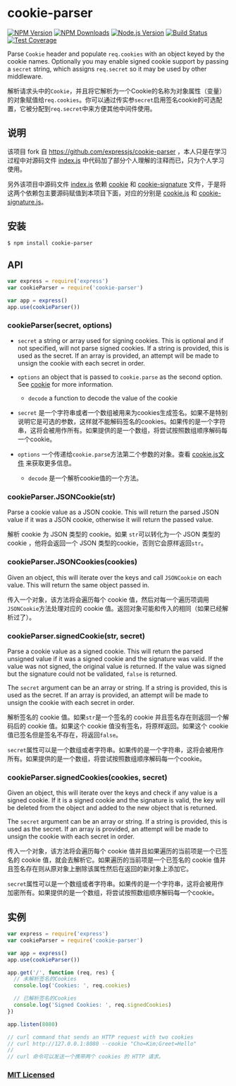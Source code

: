 # cookie-parser

[![NPM Version][npm-image]][npm-url]
[![NPM Downloads][downloads-image]][downloads-url]
[![Node.js Version][node-version-image]][node-version-url]
[![Build Status][travis-image]][travis-url]
[![Test Coverage][coveralls-image]][coveralls-url]

Parse `Cookie` header and populate `req.cookies` with an object keyed by the cookie
names. Optionally you may enable signed cookie support by passing a `secret` string,
which assigns `req.secret` so it may be used by other middleware.

解析请求头中的`Cookie`，并且将它解析为一个Cookie的名称为对象属性（变量）的对象赋值给`req.cookies`。你可以通过传实参``secret``启用签名cookie的可选配置，它被分配到`req.secret`中来方便其他中间件使用。

## 说明

该项目 fork 自 https://github.com/expressjs/cookie-parser ，本人只是在学习过程中对源码文件 [index.js](index.js) 中代码加了部分个人理解的注释而已，只为个人学习使用。

另外该项目中源码文件 [index.js](index.js) 依赖 [cookie](https://www.npmjs.org/package/cookie) 和 [cookie-signature](https://www.npmjs.com/package/cookie-signature) 文件，于是将这两个依赖包主要源码赋值到本项目下面，对应的分别是 [cookie.js](cookie.js) 和 [cookie-signature.js](cookie-signature.js)。


## 安装

```sh
$ npm install cookie-parser
```

## API

```js
var express = require('express')
var cookieParser = require('cookie-parser')

var app = express()
app.use(cookieParser())
```

### cookieParser(secret, options)

- `secret` a string or array used for signing cookies. This is optional and if not specified, will not parse signed cookies. If a string is provided, this is used as the secret. If an array is provided, an attempt will be made to unsign the cookie with each secret in order.
- `options` an object that is passed to `cookie.parse` as the second option. See [cookie](https://www.npmjs.org/package/cookie) for more information.
  - `decode` a function to decode the value of the cookie

- `secret` 是一个字符串或者一个数组被用来为cookies生成签名。如果不是特别说明它是可选的参数，这样就不能解码签名的cookies。如果传的是一个字符串，这将会被用作所有。如果提供的是一个数组，将尝试按照数组顺序解码每一个cookie。
- `options` 一个传递给`cookie.parse`方法第二个参数的对象。查看
 [cookie.js文件](cookie.js) 来获取更多信息。
    - `decode` 是一个解析cookie值的一个方法。


### cookieParser.JSONCookie(str)

Parse a cookie value as a JSON cookie. This will return the parsed JSON value if it was a JSON cookie, otherwise it will return the passed value.

解析 cookie 为 JSON 类型的 cookie。如果 ``str``可以转化为一个 JSON 类型的 cookie ，他将会返回一个 JSON 类型的cookie，否则它会原样返回``str``。

### cookieParser.JSONCookies(cookies)

Given an object, this will iterate over the keys and call `JSONCookie` on each value. This will return the same object passed in.

传入一个对象，该方法将会遍历每个 cookie 值，然后对每一个遍历项调用`JSONCookie`方法处理对应的 cookie 值。返回对象可能和传入的相同（如果已经解析过了）。

### cookieParser.signedCookie(str, secret)

Parse a cookie value as a signed cookie. This will return the parsed unsigned value if it was a signed cookie and the signature was valid. If the value was not signed, the original value is returned. If the value was signed but the signature could not be validated, `false` is returned.

The `secret` argument can be an array or string. If a string is provided, this is used as the secret. If an array is provided, an attempt will be made to unsign the cookie with each secret in order.

解析签名的 cookie 值。如果``str``是一个签名的 cookie 并且签名存在则返回一个解码后的 cookie 值。如果这个 cookie 值没有签名，将原样返回。如果这个 cookie 值已签名但是签名不存在，将返回`false`。

`secret`属性可以是一个数组或者字符串。如果传的是一个字符串，这将会被用作所有。如果提供的是一个数组，将尝试按照数组顺序解码每一个cookie。

### cookieParser.signedCookies(cookies, secret)

Given an object, this will iterate over the keys and check if any value is a signed cookie. If it is a signed cookie and the signature is valid, the key will be deleted from the object and added to the new object that is returned.

The `secret` argument can be an array or string. If a string is provided, this is used as the secret. If an array is provided, an attempt will be made to unsign the cookie with each secret in order.

传入一个对象，该方法将会遍历每个 cookie 值并且如果遍历的当前项是一个已签名的 cookie 值，就会去解析它。如果遍历的当前项是一个已签名的 cookie 值并且签名存在则从原对象上删除该属性然后在返回的新对象上添加它。

`secret`属性可以是一个数组或者字符串。如果传的是一个字符串，这将会被用作加密所有。如果提供的是一个数组，将尝试按照数组顺序解码每一个cookie。

## 实例

```js
var express = require('express')
var cookieParser = require('cookie-parser')

var app = express()
app.use(cookieParser())

app.get('/', function (req, res) {
  // 未解析签名的Cookies
  console.log('Cookies: ', req.cookies)

  // 已解析签名的Cookies
  console.log('Signed Cookies: ', req.signedCookies)
})

app.listen(8080)

// curl command that sends an HTTP request with two cookies
// curl http://127.0.0.1:8080 --cookie "Cho=Kim;Greet=Hello"
//
// curl 命令可以发送一个携带两个 cookies 的 HTTP 请求。
```

### [MIT Licensed](LICENSE)

[npm-image]: https://img.shields.io/npm/v/cookie-parser.svg
[npm-url]: https://npmjs.org/package/cookie-parser
[node-version-image]: https://img.shields.io/node/v/cookie-parser.svg
[node-version-url]: https://nodejs.org/en/download
[travis-image]: https://img.shields.io/travis/expressjs/cookie-parser/master.svg
[travis-url]: https://travis-ci.org/expressjs/cookie-parser
[coveralls-image]: https://img.shields.io/coveralls/expressjs/cookie-parser/master.svg
[coveralls-url]: https://coveralls.io/r/expressjs/cookie-parser?branch=master
[downloads-image]: https://img.shields.io/npm/dm/cookie-parser.svg
[downloads-url]: https://npmjs.org/package/cookie-parser
